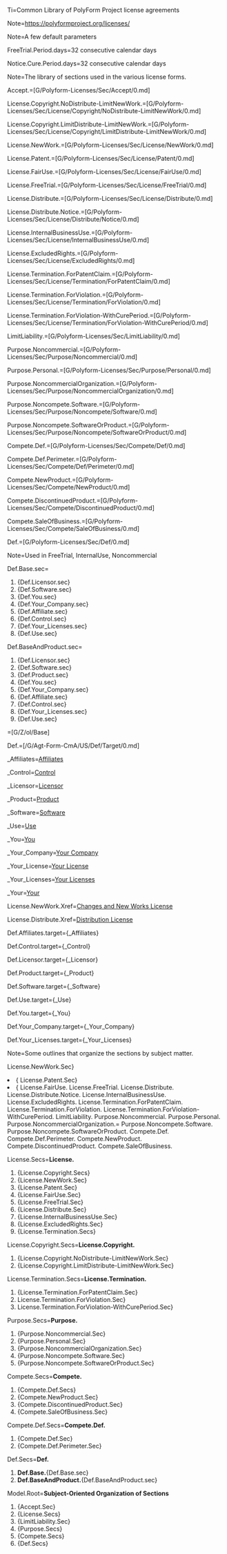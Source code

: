 Ti=Common Library of PolyForm Project license agreements

Note=<https://polyformproject.org/licenses/>

Note=A few default parameters

FreeTrial.Period.days=32 consecutive calendar days

Notice.Cure.Period.days=32 consecutive calendar days

Note=The library of sections used in the various license forms.

Accept.=[G/Polyform-Licenses/Sec/Accept/0.md]

License.Copyright.NoDistribute-LimitNewWork.=[G/Polyform-Licenses/Sec/License/Copyright/NoDistribute-LimitNewWork/0.md]

License.Copyright.LimitDistribute-LimitNewWork.=[G/Polyform-Licenses/Sec/License/Copyright/LimitDistribute-LimitNewWork/0.md]

License.NewWork.=[G/Polyform-Licenses/Sec/License/NewWork/0.md]

License.Patent.=[G/Polyform-Licenses/Sec/License/Patent/0.md]

License.FairUse.=[G/Polyform-Licenses/Sec/License/FairUse/0.md]

License.FreeTrial.=[G/Polyform-Licenses/Sec/License/FreeTrial/0.md]

License.Distribute.=[G/Polyform-Licenses/Sec/License/Distribute/0.md]

License.Distribute.Notice.=[G/Polyform-Licenses/Sec/License/Distribute/Notice/0.md]

License.InternalBusinessUse.=[G/Polyform-Licenses/Sec/License/InternalBusinessUse/0.md]

License.ExcludedRights.=[G/Polyform-Licenses/Sec/License/ExcludedRights/0.md]

License.Termination.ForPatentClaim.=[G/Polyform-Licenses/Sec/License/Termination/ForPatentClaim/0.md]

License.Termination.ForViolation.=[G/Polyform-Licenses/Sec/License/Termination/ForViolation/0.md]

License.Termination.ForViolation-WithCurePeriod.=[G/Polyform-Licenses/Sec/License/Termination/ForViolation-WithCurePeriod/0.md]

LimitLiability.=[G/Polyform-Licenses/Sec/LimitLiability/0.md]

Purpose.Noncommercial.=[G/Polyform-Licenses/Sec/Purpose/Noncommercial/0.md]

Purpose.Personal.=[G/Polyform-Licenses/Sec/Purpose/Personal/0.md]

Purpose.NoncommercialOrganization.=[G/Polyform-Licenses/Sec/Purpose/NoncommercialOrganization/0.md]

Purpose.Noncompete.Software.=[G/Polyform-Licenses/Sec/Purpose/Noncompete/Software/0.md]

Purpose.Noncompete.SoftwareOrProduct.=[G/Polyform-Licenses/Sec/Purpose/Noncompete/SoftwareOrProduct/0.md]

Compete.Def.=[G/Polyform-Licenses/Sec/Compete/Def/0.md]

Compete.Def.Perimeter.=[G/Polyform-Licenses/Sec/Compete/Def/Perimeter/0.md]

Compete.NewProduct.=[G/Polyform-Licenses/Sec/Compete/NewProduct/0.md]

Compete.DiscontinuedProduct.=[G/Polyform-Licenses/Sec/Compete/DiscontinuedProduct/0.md]

Compete.SaleOfBusiness.=[G/Polyform-Licenses/Sec/Compete/SaleOfBusiness/0.md]


Def.=[G/Polyform-Licenses/Sec/Def/0.md]

Note=Used in FreeTrial, InternalUse, Noncommercial

Def.Base.sec=<ol><li>{Def.Licensor.sec}</li><li>{Def.Software.sec}</li><li>{Def.You.sec}</li><li>{Def.Your_Company.sec}</li><li>{Def.Affiliate.sec}</li><li>{Def.Control.sec}</li><li>{Def.Your_Licenses.sec}</li><li>{Def.Use.sec}</li></ol>


Def.BaseAndProduct.sec=<ol><li>{Def.Licensor.sec}</li><li>{Def.Software.sec}</li><li>{Def.Product.sec}</li><li>{Def.You.sec}</li><li>{Def.Your_Company.sec}</li><li>{Def.Affiliate.sec}</li><li>{Def.Control.sec}</li><li>{Def.Your_Licenses.sec}</li><li>{Def.Use.sec}</li></ol>

=[G/Z/ol/Base]


Def.=[/G/Agt-Form-CmA/US/Def/Target/0.md]

_Affiliates=<a href='#Def.Affiliates.target' class='definedterm'>Affiliates</a>

_Control=<a href='#Def.Control.target' class='definedterm'>Control</a>

_Licensor=<a href='#Def.Licensor.target' class='definedterm'>Licensor</a>

_Product=<a href='#Def.Product.target' class='definedterm'>Product</a>

_Software=<a href='#Def.Software.target' class='definedterm'>Software</a>

_Use=<a href='#Def.Use.target' class='definedterm'>Use</a>

_You=<a href='#Def.You.target' class='definedterm'>You</a>

_Your_Company=<a href='#Def.Your_Company.target' class='definedterm'>Your Company</a>

_Your_License=<a href='#Def.Your_Licenses.target' class='definedterm'>Your License</a>

_Your_Licenses=<a href='#Def.Your_Licenses.target' class='definedterm'>Your Licenses</a>

_Your=<a href='#Def.You.target' class='definedterm'>Your</a>


License.NewWork.Xref=<a href="#License.NewWork.Sec">Changes and New Works License</a>

License.Distribute.Xref=<a href="#License.Distribute.Sec">Distribution License</a>



Def.Affiliates.target={_Affiliates}

Def.Control.target={_Control}

Def.Licensor.target={_Licensor}

Def.Product.target={_Product}

Def.Software.target={_Software}

Def.Use.target={_Use}

Def.You.target={_You}

Def.Your_Company.target={_Your_Company}

Def.Your_Licenses.target={_Your_Licenses}

Note=Some outlines that organize the sections by subject matter.


License.NewWork.Sec}</li><li>{
License.Patent.Sec}</li><li>{
License.FairUse.
License.FreeTrial.
License.Distribute.
License.Distribute.Notice.
License.InternalBusinessUse.
License.ExcludedRights.
License.Termination.ForPatentClaim.
License.Termination.ForViolation.
License.Termination.ForViolation-WithCurePeriod.
LimitLiability.
Purpose.Noncommercial.
Purpose.Personal.
Purpose.NoncommercialOrganization.=
Purpose.Noncompete.Software.
Purpose.Noncompete.SoftwareOrProduct.
Compete.Def.
Compete.Def.Perimeter.
Compete.NewProduct.
Compete.DiscontinuedProduct.
Compete.SaleOfBusiness.


License.Secs=<b>License.</b><ol><li>{License.Copyright.Secs}</li><li>{License.NewWork.Sec}</li><li>{License.Patent.Sec}</li><li>{License.FairUse.Sec}</li><li>{License.FreeTrial.Sec}</li><li>{License.Distribute.Sec}</li><li>{License.InternalBusinessUse.Sec}</li><li>{License.ExcludedRights.Sec}</li><li>{License.Termination.Secs}</li></ol>

License.Copyright.Secs=<b>License.Copyright.</b><ol><li>{License.Copyright.NoDistribute-LimitNewWork.Sec}</li><li>{License.Copyright.LimitDistribute-LimitNewWork.Sec}</li></ol>

License.Termination.Secs=<b>License.Termination.</b><ol><li>{License.Termination.ForPatentClaim.Sec}</li><li>License.Termination.ForViolation.Sec}</li><li>License.Termination.ForViolation-WithCurePeriod.Sec}</li></ol>

Purpose.Secs=<b>Purpose.</b><ol><li>{Purpose.Noncommercial.Sec}</li><li>{Purpose.Personal.Sec}</li><li>{Purpose.NoncommercialOrganization.Sec}</li><li>{Purpose.Noncompete.Software.Sec}</li><li>{Purpose.Noncompete.SoftwareOrProduct.Sec}</li></ol>


Compete.Secs=<b>Compete.</b><ol><li>{Compete.Def.Secs}</li><li>{Compete.NewProduct.Sec}</li><li>{Compete.DiscontinuedProduct.Sec}</li><li>{Compete.SaleOfBusiness.Sec}</li></ol>

Compete.Def.Secs=<b>Compete.Def.</b><ol><li>{Compete.Def.Sec}</li><li>{Compete.Def.Perimeter.Sec}</li></ol>

Def.Secs=<b>Def.</b><ol><li><b>Def.Base.</b>{Def.Base.sec}</li><li><b>Def.BaseAndProduct.</b>{Def.BaseAndProduct.sec}</li></ol>


Model.Root=<b>Subject-Oriented Organization of Sections</b><ol><li>{Accept.Sec}</li><li>{License.Secs}</li><li>{LimitLiability.Sec}</li><li>{Purpose.Secs}</li><li>{Compete.Secs}</li><li>{Def.Secs}</li></ol>

